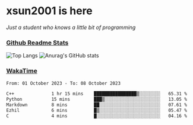 # xsun2001 is here

*Just a student who knows a little bit of programming*

### [Github Readme Stats](https://github.com/anuraghazra/github-readme-stats)

![Top Langs](https://github-readme-stats.vercel.app/api/top-langs/?username=xsun2001&layout=compact&theme=radical) ![Anurag's GitHub stats](https://github-readme-stats.vercel.app/api?username=xsun2001&show_icons=true&theme=radical)

### [WakaTime](https://wakatime.com)

<!--START_SECTION:waka-->

```txt
From: 01 October 2023 - To: 08 October 2023

C++              1 hr 15 mins    ████████████████▒░░░░░░░░   65.31 %
Python           15 mins         ███▒░░░░░░░░░░░░░░░░░░░░░   13.05 %
Markdown         8 mins          ██░░░░░░░░░░░░░░░░░░░░░░░   07.61 %
Ezhil            6 mins          █▒░░░░░░░░░░░░░░░░░░░░░░░   05.47 %
C                4 mins          █░░░░░░░░░░░░░░░░░░░░░░░░   04.16 %
```

<!--END_SECTION:waka-->
